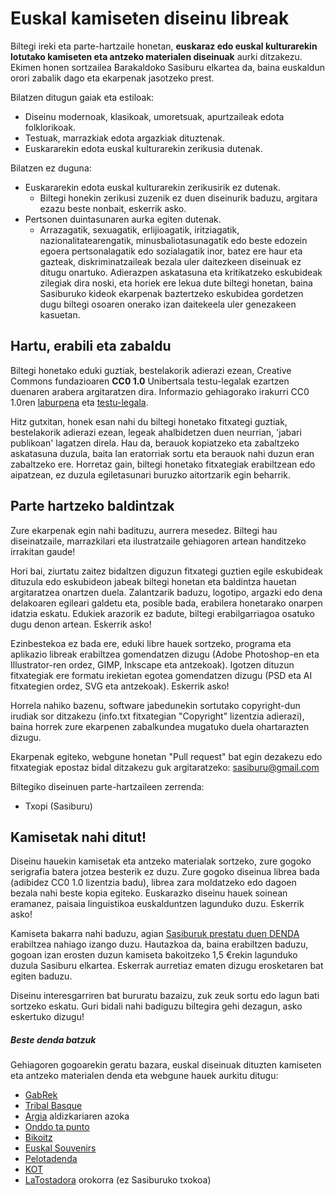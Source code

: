 # Euskal kamiseten diseinu libreak
Biltegi ireki eta parte-hartzaile honetan, **euskaraz edo euskal kulturarekin lotutako kamiseten eta antzeko materialen diseinuak** aurki ditzakezu. Ekimen honen sortzailea Barakaldoko Sasiburu elkartea da, baina euskaldun orori zabalik dago eta ekarpenak jasotzeko prest.

Bilatzen ditugun gaiak eta estiloak:
- Diseinu modernoak, klasikoak, umoretsuak, apurtzaileak edota folklorikoak.
- Testuak, marrazkiak edota argazkiak dituztenak.
- Euskararekin edota euskal kulturarekin zerikusia dutenak.

Bilatzen ez duguna:
- Euskararekin edota euskal kulturarekin zerikusirik ez dutenak.
    - Biltegi honekin zerikusi zuzenik ez duen diseinurik baduzu, argitara ezazu beste nonbait, eskerrik asko.
- Pertsonen duintasunaren aurka egiten dutenak.
    - Arrazagatik, sexuagatik, erlijioagatik, iritziagatik, nazionalitatearengatik, minusbaliotasunagatik edo beste edozein egoera pertsonalagatik edo sozialagatik inor, batez ere haur eta gazteak, diskriminatzaileak bezala uler daitezkeen diseinuak ez ditugu onartuko. Adierazpen askatasuna eta kritikatzeko eskubideak zilegiak dira noski, eta horiek ere lekua dute biltegi honetan, baina Sasiburuko kideok ekarpenak baztertzeko eskubidea gordetzen dugu biltegi osoaren onerako izan daitekeela uler genezakeen kasuetan.

## Hartu, erabili eta zabaldu

Biltegi honetako eduki guztiak, bestelakorik adierazi ezean, Creative Commons fundazioaren **CC0 1.0** Unibertsala testu-legalak ezartzen duenaren arabera argitaratzen dira. Informazio gehiagorako irakurri CC0 1.0ren [laburpena](https://creativecommons.org/publicdomain/zero/1.0/deed.eu) eta [testu-legala](https://creativecommons.org/publicdomain/zero/1.0/legalcode.eu).

Hitz gutxitan, honek esan nahi du biltegi honetako fitxategi guztiak, bestelakorik adierazi ezean, legeak ahalbidetzen duen neurrian, 'jabari publikoan' lagatzen direla. Hau da, berauok kopiatzeko eta zabaltzeko askatasuna duzula, baita lan eratorriak sortu eta berauok nahi duzun eran zabaltzeko ere. Horretaz gain, biltegi honetako fitxategiak erabiltzean edo aipatzean, ez duzula egiletasunari buruzko aitortzarik egin beharrik.

## Parte hartzeko baldintzak

Zure ekarpenak egin nahi badituzu, aurrera mesedez. Biltegi hau diseinatzaile, marrazkilari eta ilustratzaile gehiagoren artean handitzeko irrakitan gaude!

Hori bai, ziurtatu zaitez bidaltzen diguzun fitxategi guztien egile eskubideak dituzula edo eskubideon jabeak biltegi honetan eta baldintza hauetan argitaratzea onartzen duela. Zalantzarik baduzu, logotipo, argazki edo dena delakoaren egileari galdetu eta, posible bada, erabilera honetarako onarpen idatzia eskatu. Edukiek arazorik ez badute, biltegi erabilgarriagoa osatuko dugu denon artean. Eskerrik asko!

Ezinbestekoa ez bada ere, eduki libre hauek sortzeko, programa eta aplikazio libreak erabiltzea gomendatzen dizugu (Adobe Photoshop-en eta Illustrator-ren ordez, GIMP, Inkscape eta antzekoak). Igotzen dituzun fitxategiak ere formatu irekietan egotea gomendatzen dizugu (PSD eta AI fitxategien ordez, SVG eta antzekoak). Eskerrik asko!

Horrela nahiko bazenu, software jabedunekin sortutako copyright-dun irudiak sor ditzakezu (info.txt fitxategian "Copyright" lizentzia adierazi), baina horrek zure ekarpenen zabalkundea mugatuko duela ohartarazten dizugu.

Ekarpenak egiteko, webgune honetan "Pull request" bat egin dezakezu edo fitxategiak epostaz bidal ditzakezu guk argitaratzeko: sasiburu@gmail.com

Biltegiko diseinuen parte-hartzaileen zerrenda:
- Txopi (Sasiburu)

## Kamisetak nahi ditut!

Diseinu hauekin kamisetak eta antzeko materialak sortzeko, zure gogoko serigrafia batera jotzea besterik ez duzu. Zure gogoko diseinua librea bada (adibidez CC0 1.0 lizentzia badu), librea zara moldatzeko edo dagoen bezala nahi beste kopia egiteko. Euskarazko diseinu hauek soinean eramanez, paisaia linguistikoa euskalduntzen lagunduko duzu. Eskerrik asko!   

Kamiseta bakarra nahi baduzu, agian [Sasiburuk prestatu duen DENDA](https://www.latostadora.com/sasiburu/) erabiltzea nahiago izango duzu. Hautazkoa da, baina erabiltzen baduzu, gogoan izan erosten duzun kamiseta bakoitzeko 1,5 €rekin lagunduko duzula Sasiburu elkartea. Eskerrak aurretiaz ematen dizugu erosketaren bat egiten baduzu.

Diseinu interesgarriren bat bururatu bazaizu, zuk zeuk sortu edo lagun bati sortzeko eskatu. Guri bidali nahi badiguzu biltegira gehi dezagun, asko eskertuko dizugu!

##### Beste denda batzuk

Gehiagoren gogoarekin geratu bazara, euskal diseinuak dituzten kamiseten eta antzeko materialen denda eta webgune hauek aurkitu ditugu:
- [GabRek](https://gabrek.eus/)
- [Tribal Basque](https://www.tribalbasque.com/) 
- [Argia](https://azoka.argia.eus/) aldizkariaren azoka
- [Onddo ta punto](http://www.onddotapunto.com/)
- [Bikoitz](http://camisetasbikoitz.com/shop/55-euskal-herria-y-bilbao)
- [Euskal Souvenirs](https://www.euskalsouvenirs.com/)
- [Pelotadenda](https://www.pelotadenda.com/eu_kamisetak.aspx)
- [KOT](https://www.kotnatura.com/)
- [LaTostadora](https://www.latostadora.com/camisetas/euskal+herria/) orokorra (ez Sasiburuko txokoa)